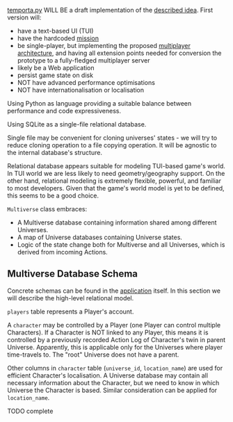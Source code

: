 [temporta.py](multiverse.py) WILL BE a draft implementation of the
[described idea](https://github.com/brotherdetjr/temporta/blob/master/README.md).
First version will:
- have a text-based UI (TUI)
- have the hardcoded [mission](https://github.com/brotherdetjr/temporta/blob/master/README.md#sample-mission)
- be single-player, but implementing the proposed
  [multiplayer architecture](https://github.com/brotherdetjr/temporta/blob/master/README.md#algorithms-and-entities),
  and having all extension points needed for conversion the prototype to a fully-fledged multiplayer server
- likely be a Web application
- persist game state on disk
- NOT have advanced performance optimisations
- NOT have internationalisation or localisation

Using Python as language providing a suitable balance between performance and code expressiveness.

Using SQLite as a single-file relational database.

Single file may be convenient for cloning universes' states -
we will try to reduce cloning operation to a file copying operation. It will be agnostic to the internal
database's structure.

Relational database appears suitable for modeling TUI-based game's world. In TUI world we are less likely to
need geometry/geography support. On the other hand, relational modeling is extremely flexible, powerful, and
familiar to most developers. Given that the game's world model is yet to be defined, this seems to be a good
choice.

`Multiverse` class embraces:
- A Multiverse database containing information shared among different Universes.
- A map of Universe databases containing Universe states.
- Logic of the state change both for Multiverse and all Universes, which is derived from incoming Actions.

## Multiverse Database Schema

Concrete schemas can be found in the [application](multiverse.py) itself. In this section we will describe the
high-level relational model.

`players` table represents a Player's account.

A `character` may be controlled by a Player (one Player can control multiple Characters). If a Character is NOT linked
to any Player, this means it is controlled by a previously recorded Action Log of Character's twin in parent Universe.
Apparently, this is applicable only for the Universes where player time-travels to. The "root" Universe does not have
a parent.

Other columns in `character` table (`universe_id`, `location_name`) are used for efficient Character's localisation.
A Universe database may contain all necessary information about the Character, but we need to know in which Universe
the Character is based. Similar consideration can be applied for `location_name`.

TODO complete
